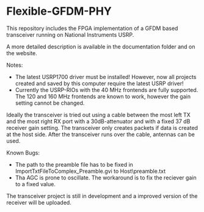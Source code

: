 # Flexible-GFDM-PHY
This repository includes the FPGA implementation of a GFDM based transceiver running on National Instruments USRP.

A more detailed description is available in the documentation folder and on the website.

Notes:
- The latest USRP1700 driver must be installed! However, now all projects created and saved by this computer require the latest USRP driver!
- Currently the USRP-RIOs with the 40 MHz frontends are fully supported. The 120 and 160 MHz frontends are known to work, however the gain setting cannot be changed.

Ideally the transceiver is tried out using a cable between the most left TX and the most right RX port with a 30dB-attenuator and with a fixed 37 dB receiver gain setting. The transceiver only creates packets if data is created at the host side. After the transceiver runs over the cable, antennas can be used.

Known Bugs:
- The path to the preamble file has to be fixed in ImportTxtFileToComplex_Preamble.gvi to Host\preamble.txt
- Tha AGC is prone to oscillate. The workaround is to fix the reciever gain to a fixed value.

The transceiver project is still in development and a improved version of the receiver will be uploaded.
